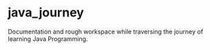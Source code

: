# java_journey
Documentation and rough workspace while traversing the journey of learning Java Programming. 
